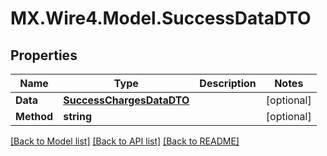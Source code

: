 # MX.Wire4.Model.SuccessDataDTO
## Properties

Name | Type | Description | Notes
------------ | ------------- | ------------- | -------------
**Data** | [**SuccessChargesDataDTO**](SuccessChargesDataDTO.md) |  | [optional] 
**Method** | **string** |  | [optional] 

[[Back to Model list]](../README.md#documentation-for-models) [[Back to API list]](../README.md#documentation-for-api-endpoints) [[Back to README]](../README.md)

